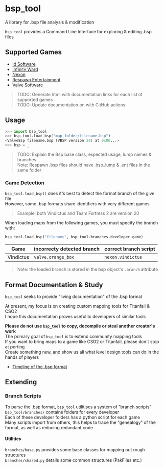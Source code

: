 # bsp_tool
 A library for .bsp file analysis & modification

`bsp_tool` provides a Command Line Interface for exploring & editing .bsp files  

## Supported Games
  * [Id Software](./id_software/SUPPORTED.html)
  * [Infinity Ward](./infinity_ward/SUPPORTED.html)
  * [Nexon](./nexon/SUPPORTED.html)
  * [Respawn Entertainment](./respawn/SUPPORTED.html)
  * [Valve Software](./valve/SUPPORTED.html)

> TODO: Generate html with documentation links for each list of supported games  
> TODO: Update documentation on with GitHub actions  


## Usage

```python
>>> import bsp_tool
>>> bsp_tool.load_bsp("map_folder/filename.bsp")
<ValveBsp filename.bsp (VBSP version 20) at 0x00...>
>>> bsp = _
```

> TODO: Explain the Bsp base class, expected usage, lump names & branches  
> Note: Respawn .bsp files should have .bsp_lump & .ent files in the same folder

### Game Detection
`bsp_tool.load_bsp()` does it's best to detect the format branch of the give file  
However, some .bsp formats share identifiers with very different games  

> Example: both Vindictus and Team Fortress 2 are version 20  

When loading maps from the following games, you must specify the branch with:

```python
bsp_tool.load_bsp("filename", bsp_tool.branches.developer.game)
```

| Game | **incorrecty** detected branch | correct branch script |
| - | - | - |
| Vindictus | `valve.orange_box` | `nexon.vindictus` |


> Note: the loaded branch is stored in the bsp object's `.branch` attribute  

## Format Documentation & Study
`bsp_tool` seeks to provide "living documentation" of the .bsp format  

At present, my focus is on creating custom mapping tools for Titanfall & CSO2  
I hope this documentation proves useful to developers of similar tools  

**Please do not use `bsp_tool` to copy, decompile or steal another creator's work**  
The primary goal of `bsp_tool` is to extend community mapping tools  
If you want to bring maps to a game like CSO2 or Titanfall, please don't stop at porting  
Create something new, and show us all what level design tools can do in the hands of players  

 * [Timeline of the .bsp format](./timeline.html)

## Extending

### Branch Scripts
To parse the .bsp format, `bsp_tool` utilitises a system of "branch scripts"  
`bsp_tool/branches/` contains folders for every developer  
Each of these developer folders has a python script for each game  
Many scripts import from others, this helps to trace the "genealogy" of the format, as well as reducing redundant code  

#### Utilities
`branches/base.py` provides some base classes for mapping out rough structures  
`branches/shared.py` details some common structures (PakFiles etc.)  